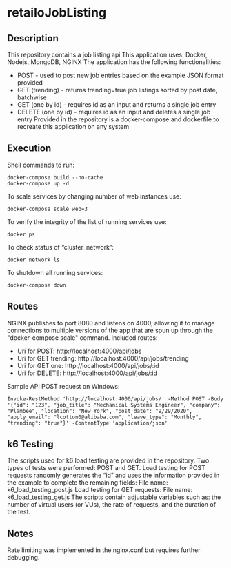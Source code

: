 # retailoJobListing

## Description
This repository contains a job listing api
This application uses: Docker, Nodejs, MongoDB, NGINX
The application has the following functionalities:
* POST - used to post new job entries based on the example JSON format provided
* GET (trending) - returns trending=true job listings sorted by post date, batchwise
* GET (one by id) - requires id as an input and returns a single job entry
* DELETE (one by id) - requires id as an input and deletes a single job entry
Provided in the repository is a docker-compose and dockerfile to recreate this application on any system

## Execution
Shell commands to run:

    docker-compose build --no-cache
    docker-compose up -d

To scale services by changing number of web instances use:

    docker-compose scale web=3

To verify the integrity of the list of running services use:

    docker ps

To check status of “cluster_network”:

    docker network ls

To shutdown all running services:

    docker-compose down

## Routes
NGINX publishes to port 8080 and listens on 4000, allowing it to manage connections to multiple versions of the app that are spun up through the "docker-compose scale" command.
Included routes: 
* Uri for POST: http://localhost:4000/api/jobs
* Uri for GET trending: http://localhost:4000/api/jobs/trending
* Uri for GET one: http://localhost:4000/api/jobs/:id
* Uri for DELETE: http://localhost:4000/api/jobs/:id

Sample API POST request on Windows:

    Invoke-RestMethod 'http://localhost:4000/api/jobs/' -Method POST -Body '{"id": "123", "job_title": "Mechanical Systems Engineer", "company": "Plambee", "location": "New York", "post_date": "9/29/2020", "apply_email": "lcotton0@alibaba.com", "leave_type": "Monthly", "trending": "true"}' -ContentType 'application/json'

## k6 Testing
The scripts used for k6 load testing are provided in the repository. Two types of tests were performed: POST and GET.
Load testing for POST requests randomly generates the “id” and uses the information provided in the example to complete the remaining fields:
    File name: k6_load_testing_post.js
Load testing for GET requests:
    File name: k6_load_testing_get.js
The scripts contain adjustable variables such as: the number of virtual users (or VUs), the rate of requests, and the duration of the test.

## Notes
Rate limiting was implemented in the nginx.conf but requires further debugging.
